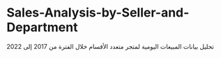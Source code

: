 # Sales-Analysis-by-Seller-and-Department
 تحليل بيانات المبيعات اليومية لمتجر متعدد الأقسام خلال الفترة من 2017 إلى 2022
